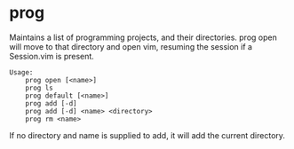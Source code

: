 prog
====

Maintains a list of programming projects, and their directories. prog open will move to that directory and open vim, resuming the session if a Session.vim is present.

    Usage:
        prog open [<name>]
        prog ls
        prog default [<name>]
        prog add [-d]
        prog add [-d] <name> <directory>
        prog rm <name>

If no directory and name is supplied to add, it will add the current directory.
